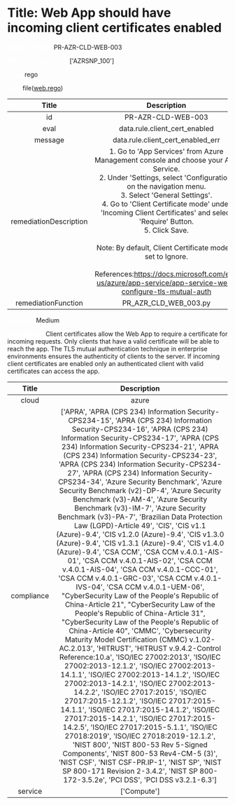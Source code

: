 



# Title: Web App should have incoming client certificates enabled


***<font color="white">Master Test Id:</font>*** PR-AZR-CLD-WEB-003

***<font color="white">Master Snapshot Id:</font>*** ['AZRSNP_100']

***<font color="white">type:</font>*** rego

***<font color="white">rule:</font>*** file([web.rego])  
  
  
  
  

|Title|Description|
| :---: | :---: |
|id|PR-AZR-CLD-WEB-003|
|eval|data.rule.client_cert_enabled|
|message|data.rule.client_cert_enabled_err|
|remediationDescription|1. Go to 'App Services' from Azure Management console and choose your App Service.<br>2. Under 'Settings, select 'Configuration' on the navigation menu.<br>3. Select 'General Settings'.<br>4. Go to 'Client Certificate mode' under 'Incoming Client Certificates' and select 'Require' Button.<br>5. Click Save.<br><br>Note: By default, Client Certificate mode is set to Ignore.<br><br>References:<a href='https://docs.microsoft.com/en-us/azure/app-service/app-service-web-configure-tls-mutual-auth' target='_blank'>https://docs.microsoft.com/en-us/azure/app-service/app-service-web-configure-tls-mutual-auth</a>|
|remediationFunction|PR_AZR_CLD_WEB_003.py|


***<font color="white">Severity:</font>*** Medium

***<font color="white">Description:</font>*** Client certificates allow the Web App to require a certificate for incoming requests. Only clients that have a valid certificate will be able to reach the app. The TLS mutual authentication technique in enterprise environments ensures the authenticity of clients to the server. If incoming client certificates are enabled only an authenticated client with valid certificates can access the app.  
  
  

|Title|Description|
| :---: | :---: |
|cloud|azure|
|compliance|['APRA', 'APRA (CPS 234) Information Security-CPS234-15', 'APRA (CPS 234) Information Security-CPS234-16', 'APRA (CPS 234) Information Security-CPS234-17', 'APRA (CPS 234) Information Security-CPS234-21', 'APRA (CPS 234) Information Security-CPS234-23', 'APRA (CPS 234) Information Security-CPS234-27', 'APRA (CPS 234) Information Security-CPS234-34', 'Azure Security Benchmark', 'Azure Security Benchmark (v2)-DP-4', 'Azure Security Benchmark (v3)-AM-4', 'Azure Security Benchmark (v3)-IM-7', 'Azure Security Benchmark (v3)-PA-7', 'Brazilian Data Protection Law (LGPD)-Article 49', 'CIS', 'CIS v1.1 (Azure)-9.4', 'CIS v1.2.0 (Azure)-9.4', 'CIS v1.3.0 (Azure)-9.4', 'CIS v1.3.1 (Azure)-9.4', 'CIS v1.4.0 (Azure)-9.4', 'CSA CCM', 'CSA CCM v.4.0.1-AIS-01', 'CSA CCM v.4.0.1-AIS-02', 'CSA CCM v.4.0.1-AIS-04', 'CSA CCM v.4.0.1-CCC-01', 'CSA CCM v.4.0.1-GRC-03', 'CSA CCM v.4.0.1-IVS-04', 'CSA CCM v.4.0.1-UEM-06', "CyberSecurity Law of the People's Republic of China-Article 21", "CyberSecurity Law of the People's Republic of China-Article 31", "CyberSecurity Law of the People's Republic of China-Article 40", 'CMMC', 'Cybersecurity Maturity Model Certification (CMMC) v.1.02-AC.2.013', 'HITRUST', 'HITRUST v.9.4.2-Control Reference:10.a', 'ISO/IEC 27002:2013', 'ISO/IEC 27002:2013-12.1.2', 'ISO/IEC 27002:2013-14.1.1', 'ISO/IEC 27002:2013-14.1.2', 'ISO/IEC 27002:2013-14.2.1', 'ISO/IEC 27002:2013-14.2.2', 'ISO/IEC 27017:2015', 'ISO/IEC 27017:2015-12.1.2', 'ISO/IEC 27017:2015-14.1.1', 'ISO/IEC 27017:2015-14.1.2', 'ISO/IEC 27017:2015-14.2.1', 'ISO/IEC 27017:2015-14.2.5', 'ISO/IEC 27017:2015-5.1.1', 'ISO/IEC 27018:2019', 'ISO/IEC 27018:2019-12.1.2', 'NIST 800', 'NIST 800-53 Rev 5-Signed Components', 'NIST 800-53 Rev4-CM-5 (3)', 'NIST CSF', 'NIST CSF-PR.IP-1', 'NIST SP', 'NIST SP 800-171 Revision 2-3.4.2', 'NIST SP 800-172-3.5.2e', 'PCI DSS', 'PCI DSS v3.2.1-6.3']|
|service|['Compute']|



[web.rego]: https://github.com/prancer-io/prancer-compliance-test/tree/master/azure/cloud/web.rego
